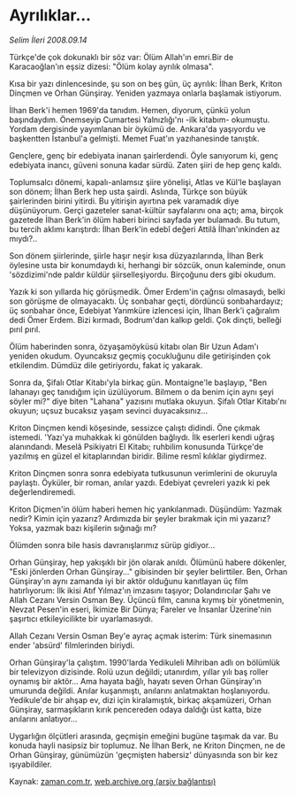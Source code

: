 # Ayrılıklar...

*Selim İleri 2008.09.14*

<tr><td class="metin" colspan="2" style="padding-top: 20px; padding-left: 5px; padding-right: 10px;">Türkçe'de çok dokunaklı bir söz var: Ölüm Allah'ın emri.Bir de Karacaoğlan'ın eşsiz dizesi: "Ölüm kolay ayrılık olmasa".</td></tr><tr><td class="metin" colspan="2" style="padding-top: 20px; padding-left: 5px; padding-right: 10px;"><p>Kısa bir yazı dinlencesinde, şu son on beş gün, üç ayrılık: İlhan Berk, Kriton Dinçmen ve Orhan Günşiray. Yeniden yazmaya onlarla başlamak istiyorum.
<p>İlhan Berk'i hemen 1969'da tanıdım. Hemen, diyorum, çünkü yolun başındaydım. Önemseyip Cumartesi Yalnızlığı'nı -ilk kitabım- okumuştu. Yordam dergisinde yayımlanan bir öykümü de. Ankara'da yaşıyordu ve başkentten İstanbul'a gelmişti. Memet Fuat'ın yazıhanesinde tanıştık.
<p>Gençlere, genç bir edebiyata inanan şairlerdendi. Öyle sanıyorum ki, genç edebiyata inancı, güveni sonuna kadar sürdü. Zaten şiiri de hep genç kaldı.
<p>Toplumsalcı dönemi, kapalı-anlamsız şiire yönelişi, Atlas ve Kül'le başlayan son dönem; İlhan Berk hep usta şairdi. Aslında, Türkçe son büyük şairlerinden birini yitirdi. Bu yitirişin ayırtına pek varamadık diye düşünüyorum. Gerçi gazeteler sanat-kültür sayfalarını ona açtı; ama, birçok gazetede İlhan Berk'in ölüm haberi birinci sayfada yer bulamadı. Bu tutum, bu tercih aklımı karıştırdı: İlhan Berk'in edebî değeri Attilâ İlhan'ınkinden az mıydı?..
<p>Son dönem şiirlerinde, şiirle haşır neşir kısa düzyazılarında, İlhan Berk öylesine usta bir konumdaydı ki, herhangi bir sözcük, onun kaleminde, onun 'sözdizimi'nde paldır küldür şiirselleşiyordu. Birçoğunu ders gibi okudum.
<p>Yazık ki son yıllarda hiç görüşmedik. Ömer Erdem'in çağrısı olmasaydı, belki son görüşme de olmayacaktı. Üç sonbahar geçti, dördüncü sonbahardayız; üç sonbahar önce, Edebiyat Yarımküre izlencesi için, İlhan Berk'i çağıralım dedi Ömer Erdem. Bizi kırmadı, Bodrum'dan kalkıp geldi. Çok dinçti, belleği pırıl pırıl.
<p>Ölüm haberinden sonra, özyaşamöyküsü kitabı olan Bir Uzun Adam'ı yeniden okudum. Oyuncaksız geçmiş çocukluğunu dile getirişinden çok etkilendim. Dümdüz dile getiriyordu, fakat iç yakarak.
<p>Sonra da, Şifalı Otlar Kitabı'yla birkaç gün. Montaigne'le başlayıp, "Ben lahanayı geç tanıdığım için üzülüyorum. Bilmem o da benim için aynı şeyi söyler mi?" diye biten "Lahana" yazısını mutlaka okuyun. Şifalı Otlar Kitabı'nı okuyun; uçsuz bucaksız yaşam sevinci duyacaksınız...
<p>Kriton Dinçmen kendi köşesinde, sessizce çalıştı didindi. Öne çıkmak istemedi. 'Yazı'ya muhakkak ki gönülden bağlıydı. İlk eserleri kendi uğraş alanındandı. Meselâ Psikiyatri El Kitabı; ruhbilim konusunda Türkçe'de yazılmış en güzel el kitaplarından biridir. Bilime resmî kılıklar giydirmez.
<p>Kriton Dinçmen sonra sonra edebiyata tutkusunun verimlerini de okuruyla paylaştı. Öyküler, bir roman, anılar yazdı. Edebiyat çevreleri yazık ki pek değerlendiremedi.
<p>Kriton Diçmen'in ölüm haberi hemen hiç yankılanmadı. Düşündüm: Yazmak nedir? Kimin için yazarız? Ardımızda bir şeyler bırakmak için mi yazarız? Yoksa, yazmak bazı kişilerin sığınağı mı?
<p>Ölümden sonra bile hasis davranışlarımız sürüp gidiyor...
<p>Orhan Günşiray, hep yakışıklı bir jön olarak anıldı. Ölümünü habere dökenler, "Eski jönlerden Orhan Günşiray..." gibisinden bir şeyler belirttiler. Ben, Orhan Günşiray'ın aynı zamanda iyi bir aktör olduğunu kanıtlayan üç film hatırlıyorum: İlk ikisi Atıf Yılmaz'ın imzasını taşıyor; Dolandırıcılar Şahı ve Allah Cezanı Versin Osman Bey. Üçüncü film, canına kıymış bir yönetmenin, Nevzat Pesen'in eseri, İkimize Bir Dünya; Fareler ve İnsanlar Üzerine'nin şaşırtıcı etkileyicilikte bir uyarlamasıydı.
<p>Allah Cezanı Versin Osman Bey'e ayraç açmak isterim: Türk sinemasının ender 'absürd' filmlerinden biriydi.
<p>Orhan Günşiray'la çalıştım. 1990'larda Yedikuleli Mihriban adlı on bölümlük bir televizyon dizisinde. Rolü uzun değildi; utanırdım, yıllar yılı baş roller oynamış bir aktör... Ama hayata bağlı, hayatı seven Orhan Günşiray'ın umurunda değildi. Anılar kuşanmıştı, anılarını anlatmaktan hoşlanıyordu. Yedikule'de bir ahşap ev, dizi için kiralamıştık, birkaç akşamüzeri, Orhan Günşiray, sarmaşıkların kırık pencereden odaya daldığı üst katta, bize anılarını anlatıyor...
<p>Uygarlığın ölçütleri arasında, geçmişin emeğini bugüne taşımak da var. Bu konuda hayli nasipsiz bir toplumuz. Ne İlhan Berk, ne Kriton Dinçmen, ne de Orhan Günşiray, günümüzün 'geçmişten habersiz' dünyasında son bir kez ışıyabildiler.<br/></p></p></p></p></p></p></p></p></p></p></p></p></p></p></p></p></td></tr>

Kaynak: [zaman.com.tr](http://zaman.com.tr/yazar.do?yazino=737998), [web.archive.org (arşiv bağlantısı)](http://web.archive.org/web/20081001182113/http://www.zaman.com.tr:80/yazar.do?yazino=737998)
